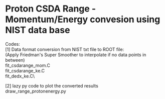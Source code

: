 # Proton CSDA Range - Momentum/Energy convesion using NIST data base

Codes:\
[1] Data format conversion from NIST txt file to ROOT file:\
(Apply Friedman's Super Smoother to interpolate if no data points in between)\
fit_csdarange_mom.C\
fit_csdarange_ke.C\
fit_dedx_ke.C\

[2] lazy py code to plot the converted results\
draw_range_protonenergy.py
